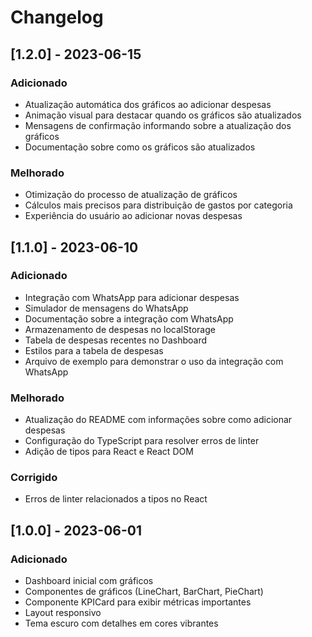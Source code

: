 # Changelog

## [1.2.0] - 2023-06-15

### Adicionado
- Atualização automática dos gráficos ao adicionar despesas
- Animação visual para destacar quando os gráficos são atualizados
- Mensagens de confirmação informando sobre a atualização dos gráficos
- Documentação sobre como os gráficos são atualizados

### Melhorado
- Otimização do processo de atualização de gráficos
- Cálculos mais precisos para distribuição de gastos por categoria
- Experiência do usuário ao adicionar novas despesas

## [1.1.0] - 2023-06-10

### Adicionado
- Integração com WhatsApp para adicionar despesas
- Simulador de mensagens do WhatsApp
- Documentação sobre a integração com WhatsApp
- Armazenamento de despesas no localStorage
- Tabela de despesas recentes no Dashboard
- Estilos para a tabela de despesas
- Arquivo de exemplo para demonstrar o uso da integração com WhatsApp

### Melhorado
- Atualização do README com informações sobre como adicionar despesas
- Configuração do TypeScript para resolver erros de linter
- Adição de tipos para React e React DOM

### Corrigido
- Erros de linter relacionados a tipos no React

## [1.0.0] - 2023-06-01

### Adicionado
- Dashboard inicial com gráficos
- Componentes de gráficos (LineChart, BarChart, PieChart)
- Componente KPICard para exibir métricas importantes
- Layout responsivo
- Tema escuro com detalhes em cores vibrantes 